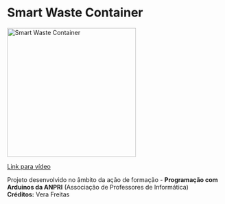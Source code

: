 # Smart Waste Container

<a href="https://www.canva.com/design/DAGB8aoD7aU/xIOOB8hpHVmWXVFqqoH3cw/view?utm_content=DAGB8aoD7aU&utm_campaign=designshare&utm_medium=link&utm_source=recording_view">
<img width="300" src="smart.png" alt="Smart Waste Container"/>
  <p>Link para vídeo</p>
</a>
<p>
  Projeto desenvolvido no âmbito da ação de formação - <b>Programação com Arduinos da ANPRI</b> (Associação de Professores de Informática)<br>
  <b>Créditos:</b> Vera Freitas
</p>
